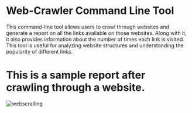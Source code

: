 # Web-Crawler Command Line Tool
This command-line tool allows users to crawl through websites and generate a report on all the links available on those websites.
Along with it, it also provides information about the number of times each link is visited. 
This tool is useful for analyzing website structures and understanding the popularity of different links.

# This is a sample report after crawling through a website.

![webscralling](https://github.com/KarthikSharma-7/web-scraller/assets/84434593/9db322f5-447e-4669-8791-ad5a8202a113)

